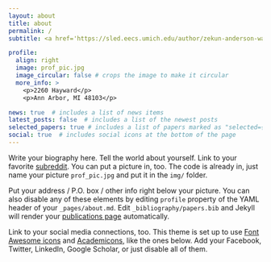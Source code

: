 ```yaml
---
layout: about
title: about
permalink: /
subtitle: <a href='https://sled.eecs.umich.edu/author/zekun-anderson-wang/'>University of Michigan</a> M.S. in Computer Science.

profile:
  align: right
  image: prof_pic.jpg
  image_circular: false # crops the image to make it circular
  more_info: >
    <p>2260 Hayward</p>
    <p>Ann Arbor, MI 48103</p>

news: true  # includes a list of news items
latest_posts: false  # includes a list of the newest posts
selected_papers: true # includes a list of papers marked as "selected={true}"
social: true  # includes social icons at the bottom of the page
---
```


Write your biography here. Tell the world about yourself. Link to your favorite [subreddit](http://reddit.com). You can put a picture in, too. The code is already in, just name your picture `prof_pic.jpg` and put it in the `img/` folder.

Put your address / P.O. box / other info right below your picture. You can also disable any of these elements by editing `profile` property of the YAML header of your `_pages/about.md`. Edit `_bibliography/papers.bib` and Jekyll will render your [publications page](/al-folio/publications/) automatically.

Link to your social media connections, too. This theme is set up to use [Font Awesome icons](http://fortawesome.github.io/Font-Awesome/) and [Academicons](https://jpswalsh.github.io/academicons/), like the ones below. Add your Facebook, Twitter, LinkedIn, Google Scholar, or just disable all of them.